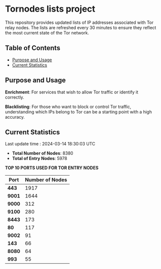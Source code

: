 # Tornodes lists project

This repository provides updated lists of IP addresses associated with Tor relay nodes. The lists are refreshed every 30 minutes to ensure they reflect the most current state of the Tor network.

## Table of Contents

- [Purpose and Usage](#purpose-and-usage)
- [Current Statistics](#current-statistics)


## Purpose and Usage

**Enrichment**: For services that wish to allow Tor traffic or identify it correctly.

**Blacklisting**: For those who want to block or control Tor traffic, understanding which IPs belong to Tor can be a starting point with a high accuracy.

## Current Statistics

Last update time : 2024-03-14 18:30:03 UTC

- **Total Number of Nodes**: 8380
- **Total of Entry Nodes**: 5978

**TOP 10 PORTS USED FOR TOR ENTRY NODES**

| **Port** | **Number of Nodes** |
|------|-----------------|
| **443**   | 1917  |
| **9001**   | 1644  |
| **9000**   | 312  |
| **9100**   | 280  |
| **8443**   | 173  |
| **80**   | 117  |
| **9002**   | 91  |
| **143**   | 66  |
| **8080**   | 64  |
| **993**   | 55  |

